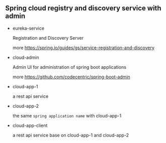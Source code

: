 
Spring cloud registry and discovery service with admin
----------------------------


* eureka-service

    Registration and Discovery Server
    
    more https://spring.io/guides/gs/service-registration-and-discovery

* cloud-admin

    Admin UI for administration of spring boot applications
    
    more https://github.com/codecentric/spring-boot-admin

* cloud-app-1

    a rest api service

* cloud-app-2

    the same `spring application name` with cloud-app-1

* cloud-app-client

    a rest api service base on cloud-app-1 and cloud-app-2 
